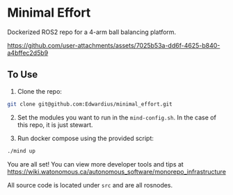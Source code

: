# Minimal Effort
Dockerized ROS2 repo for a 4-arm ball balancing platform.

https://github.com/user-attachments/assets/7025b53a-dd6f-4625-b840-a4bffec2d5b9


## To Use
1. Clone the repo:
``` bash
git clone git@github.com:Edwardius/minimal_effort.git
```

2. Set the modules you want to run in the `mind-config.sh`. In the case of this repo, it is just stewart.

3. Run docker compose using the provided script:
```bash
./mind up
```

You are all set! You can view more developer tools and tips at https://wiki.watonomous.ca/autonomous_software/monorepo_infrastructure

All source code is located under `src` and are all rosnodes.
